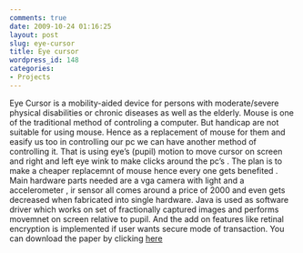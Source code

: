 ```yaml
---
comments: true
date: 2009-10-24 01:16:25
layout: post
slug: eye-cursor
title: Eye cursor
wordpress_id: 148
categories:
- Projects
---
```


Eye Cursor is a mobility-aided device for persons with
moderate/severe physical disabilities or chronic diseases as well as
the elderly.
Mouse is one of the traditional method of controling a
computer. But handicap are not suitable for using mouse. Hence as a
replacement of mouse for them and easify us too in controlling our pc
we can have another method of controlling it. That is using eye’s
(pupil) motion to move cursor on screen and right and left eye wink to
make clicks around the pc’s . The plan is to make a cheaper
replacemnt of mouse hence every one gets benefited .
Main hardware parts needed are a vga camera with light
and a accelerometer , ir sensor all comes around a price of 2000 and
even gets decreased when fabricated into single hardware.
Java is used as software driver which works on set of
fractionally captured images and performs movemnet on screen
relative to pupil. And the add on features like retinal encryption is
implemented if user wants secure mode of transaction.
You can download the paper by clicking [here](http://karthikselva.noadsfree.com/phpBB3/download/file.php?id=4)
